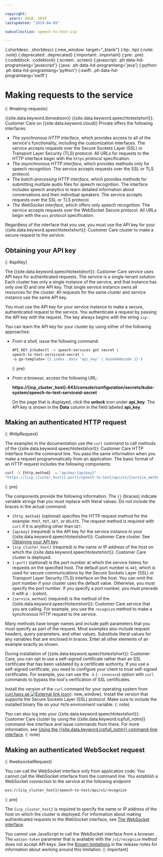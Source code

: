 ```yaml
---

copyright:
  years: 2018, 2019
lastupdated: "2019-04-09"

subcollection: speech-to-text-icp

---
```


{:shortdesc: .shortdesc}
{:new_window: target="_blank"}
{:tip: .tip}
{:note: .note}
{:deprecated: .deprecated}
{:important: .important}
{:pre: .pre}
{:codeblock: .codeblock}
{:screen: .screen}
{:javascript: .ph data-hd-programlang='javascript'}
{:java: .ph data-hd-programlang='java'}
{:python: .ph data-hd-programlang='python'}
{:swift: .ph data-hd-programlang='swift'}

# Making requests to the service
{: #making-requests}

{{site.data.keyword.ibmwatson}} {{site.data.keyword.speechtotextshort}}: Customer Care on {{site.data.keyword.cloud}} Private offers the following interfaces:

-   *The synchronous HTTP interface*, which provides access to all of the service's functionality, including the customization interfaces. The service accepts requests over the Secure Sockets Layer (SSL) or Transport Layer Security (TLS) protocol. All URLs for requests to the HTTP interface begin with the `https` protocol specification.
-   *The asynchronous HTTP interface*, which provides methods only for speech recognition. The service accepts requests over the SSL or TLS protocol.
-   *The batch-processing HTTP interface*, which provides methods for submitting multiple audio files for speech recognition. The interface includes speech analytics to learn detailed information about conversations and their individual speakers. The service accepts requests over the SSL or TLS protocol.
-   *The WebSocket interface*, which offers only speech recognition. The service accepts requests over the WebSocket Secure protocol. All URLs begin with the `wss` protocol specification.

Regardless of the interface that you use, you must use the API key for your {{site.data.keyword.speechtotextshort}}: Customer Care cluster to make a secure request to the service.

## Obtaining your API key
{: #apiKey}

The {{site.data.keyword.speechtotextshort}}: Customer Care service uses API keys for authenticated requests. The service is a single-tenant solution. Each cluster has only a single instance of the service, and that instance has only one ID and one API key. That single service instance owns all resources for the cluster. All requests for the same cluster and service instance use the same API key.

You must use the API key for your service instance to make a secure, authenticated request to the service. You authenticate a request by passing the API key with the request. The key always begins with the string `icp-`.

You can learn the API key for your cluster by using either of the following approaches:

-   *From a shell,* issue the following command:

    ```bash
    API_KEY_$(kubectl -n speech-services get secret \
    speech-to-text-serviceid-secret \
    -o go-template='{{ index .data "api_key" | base64decode }}')
    ```
    {: pre}

-   *From a browser,* access the following URL:

    **https://{icp_cluster_host}:443/console/configuration/secrets/kube-system/speech-to-text-serviceid-secret**

     On the page that is displayed, click the **unlock** icon under **api_key**. The API key is shown in the **Data** column in the field labeled **api_key**.

## Making an authenticated HTTP request
{: #httpRequest}

The examples in the documentation use the `curl` command to call methods of the {{site.data.keyword.speechtotextshort}}: Customer Care HTTP interface from the command line. You pass the same information when you make a request programmatically from an application. The basic format of an HTTP request includes the following components:

```bash
curl -X {http_method} -u "apikey:{apikey}"
"https://{icp_cluster_host}{:port}/speech-to-text/api/v1/{service_method}"
```
{: pre}

The components provide the following information. The `{}` (braces) indicate variable strings that you must replace with literal values. Do not include the braces in the actual command.

-   `{http_method}` (optional) specifies the HTTP request method for the example: `POST`, `PUT`, `GET`, or `DELETE`. The request method is required with `curl` if it is anything other than `GET`.
-   `{apikey}` (required) is the API key for the service instance in your {{site.data.keyword.speechtotextshort}}: Customer Care cluster. See [Obtaining your API key](#apiKey).
-   `{icp_cluster_host}` (required) is the name or IP address of the host on which the {{site.data.keyword.speechtotextshort}}: Customer Care cluster is deployed.
-   `{:port}` (optional) is the port number at which the service listens for requests on the specified host. The default port number is `443`, which is used for secure communications by the Secure Sockets Layer (SSL) or Transport Layer Security (TLS) interface on the host. You can omit the port number if your cluster uses the default value. Otherwise, you must specify the port number. If you specify a port number, you must precede it with a `:` (colon).
-   `{service_method}` (required) is the method of the {{site.data.keyword.speechtotextshort}}: Customer Care service that you are calling. For example, you use the `recognize` method to make a synchronous HTTP request to the service.

Many methods have longer names and include path parameters that you must specify as part of the request. Most examples also include request headers, query parameters, and other values. Substitute literal values for any variables that are enclosed in braces. Enter all other elements of an example exactly as shown.

During installation of {{site.data.keyword.speechtotextshort}}: Customer Care, you can opt to use a self-signed certificate rather than an SSL certificate that has been validated by a certificate authority. If you use a self-signed certificate, you need to configure your client to trust self-signed certificates. For example, you can use the `-k` (`--insecure`) option with `curl` commands to bypass the tool's verification of SSL certificates.

Install the version of the `curl` command for your operating system from [curl.haxx.se ![External link icon](../../icons/launch-glyph.svg "External link icon")](https://curl.haxx.se/){: new_window}. Install the version that supports the Secure Sockets Layer (SSL) protocol. Make sure to include the installed binary file on your `PATH` environment variable.
{: note}

You can also log into your {{site.data.keyword.speechtotextshort}}: Customer Care cluster by using the {{site.data.keyword.icpfull_notm}} command-line interface and issue commands from there. For more information, see  [Using the {{site.data.keyword.icpfull_notm}} command-line interface](/docs/services/speech-to-text-icp/install-config.html#usingCLI).
{: note}

## Making an authenticated WebSocket request
{: #websocketRequest}

You can call the WebSocket interface only from application code. You cannot call the WebSocket interface from the command line. You establish a WebSocket connection to the service at the following endpoint

```bash
wss://{icp_cluster_host}/speech-to-text/api/v1/recognize
```
{: pre}

The `{icp_cluster_host}` is required to specify the name or IP address of the host on which the cluster is deployed. For information about making authenticated requests to the WebSocket interface, see [The WebSocket interface](/docs/services/speech-to-text-icp/websockets.html).

You cannot use JavaScript to call the WebSocket interface from a browser. The `watson-token` parameter that is available with the `/v1/recognize` method does not accept API keys. See the [Known limitations](/docs/services/speech-to-text-icp/release-notes.html#limitations) in the release notes for information about working around this limitation.
{: important}
